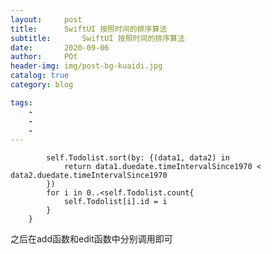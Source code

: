 ```yaml
---  
layout:     post
title:      SwiftUI 按照时间的排序算法
subtitle:       SwiftUI 按照时间的排序算法
date:       2020-09-06
author:     POt
header-img: img/post-bg-kuaidi.jpg
catalog: true
category: blog

tags:       
    -   
    -   
    -   
---
```


```func sort(){
        self.Todolist.sort(by: {(data1, data2) in
            return data1.duedate.timeIntervalSince1970 < data2.duedate.timeIntervalSince1970
        })
        for i in 0..<self.Todolist.count{
            self.Todolist[i].id = i
        }
    }
```
之后在add函数和edit函数中分别调用即可
